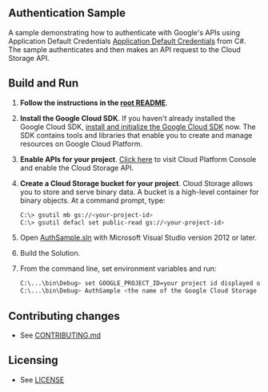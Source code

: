## Authentication Sample

A sample demonstrating how to authenticate with Google's APIs using Application Default Credentials
[Application Default Credentials](https://developers.google.com/identity/protocols/application-default-credentials)
from C#. The sample authenticates and then makes an API request to the Cloud Storage API.

## Build and Run

1.  **Follow the instructions in the [root README](../../README.md)**.

3.  **Install the Google Cloud SDK**.
    If you haven't already installed the Google Cloud SDK, [install and
    initialize the Google Cloud SDK](https://cloud.google.com/sdk/docs/) now.
    The SDK contains tools and libraries that enable you to create and manage
    resources on Google Cloud Platform.

4.  **Enable APIs for your project**.
    [Click here](https://console.cloud.google.com/flows/enableapi?apiid=storage_api&showconfirmation=true)
    to visit Cloud Platform Console and enable the Cloud Storage API.

5.  **Create a Cloud Storage bucket for your project**.
    Cloud Storage allows you to store and serve binary data.
    A bucket is a high-level container for binary objects.
    At a command prompt, type:

    ```sh
    C:\> gsutil mb gs://<your-project-id>
    C:\> gsutil defacl set public-read gs://<your-project-id>
    ```

6.  Open [AuthSample.sln](AuthSample.sln) with Microsoft Visual Studio version 2012 or later.
7.  Build the Solution.
8.  From the command line, set environment variables and run:

    ```sh
    C:\...\bin\Debug> set GOOGLE_PROJECT_ID=your project id displayed on the Google Developers Console.
    C:\...\bin\Debug> AuthSample <the name of the Google Cloud Storage bucket you created>
    ```

## Contributing changes

* See [CONTRIBUTING.md](../CONTRIBUTING.md)

## Licensing

* See [LICENSE](../LICENSE)
